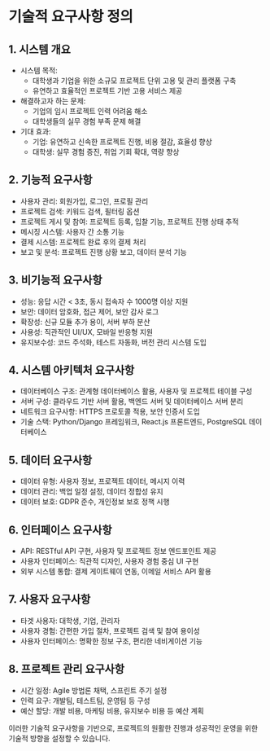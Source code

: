 # 기술적 요구사항 정의

## 1. 시스템 개요
- 시스템 목적: 
    - 대학생과 기업을 위한 소규모 프로젝트 단위 고용 및 관리 플랫폼 구축
    - 유연하고 효율적인 프로젝트 기반 고용 서비스 제공
- 해결하고자 하는 문제: 
    - 기업의 임시 프로젝트 인력 어려움 해소
    - 대학생들의 실무 경험 부족 문제 해결
- 기대 효과:
    - 기업: 유연하고 신속한 프로젝트 진행, 비용 절감, 효율성 향상
    - 대학생: 실무 경험 증진, 취업 기회 확대, 역량 향상

## 2. 기능적 요구사항
- 사용자 관리: 회원가입, 로그인, 프로필 관리
- 프로젝트 검색: 키워드 검색, 필터링 옵션
- 프로젝트 게시 및 참여: 프로젝트 등록, 입찰 기능, 프로젝트 진행 상태 추적
- 메시징 시스템: 사용자 간 소통 기능
- 결제 시스템: 프로젝트 완료 후의 결제 처리
- 보고 및 분석: 프로젝트 진행 상황 보고, 데이터 분석 기능

## 3. 비기능적 요구사항
- 성능: 응답 시간 < 3초, 동시 접속자 수 1000명 이상 지원
- 보안: 데이터 암호화, 접근 제어, 보안 감사 로그
- 확장성: 신규 모듈 추가 용이, 서버 부하 분산
- 사용성: 직관적인 UI/UX, 모바일 반응형 지원
- 유지보수성: 코드 주석화, 테스트 자동화, 버전 관리 시스템 도입

## 4. 시스템 아키텍처 요구사항
- 데이터베이스 구조: 관계형 데이터베이스 활용, 사용자 및 프로젝트 테이블 구성
- 서버 구성: 클라우드 기반 서버 활용, 백엔드 서버 및 데이터베이스 서버 분리
- 네트워크 요구사항: HTTPS 프로토콜 적용, 보안 인증서 도입
- 기술 스택: Python/Django 프레임워크, React.js 프론트엔드, PostgreSQL 데이터베이스

## 5. 데이터 요구사항
- 데이터 유형: 사용자 정보, 프로젝트 데이터, 메시지 이력
- 데이터 관리: 백업 일정 설정, 데이터 정합성 유지
- 데이터 보호: GDPR 준수, 개인정보 보호 정책 시행

## 6. 인터페이스 요구사항
- API: RESTful API 구현, 사용자 및 프로젝트 정보 엔드포인트 제공
- 사용자 인터페이스: 직관적 디자인, 사용자 경험 중심 UI 구현
- 외부 시스템 통합: 결제 게이트웨이 연동, 이메일 서비스 API 활용

## 7. 사용자 요구사항
- 타겟 사용자: 대학생, 기업, 관리자
- 사용자 경험: 간편한 가입 절차, 프로젝트 검색 및 참여 용이성
- 사용자 인터페이스: 명확한 정보 구조, 편리한 네비게이션 기능

## 8. 프로젝트 관리 요구사항
- 시간 일정: Agile 방법론 채택, 스프린트 주기 설정
- 인력 요구: 개발팀, 테스트팀, 운영팀 등 구성
- 예산 할당: 개발 비용, 마케팅 비용, 유지보수 비용 등 예산 계획

이러한 기술적 요구사항을 기반으로, 프로젝트의 원활한 진행과 성공적인 운영을 위한 기술적 방향을 설정할 수 있습니다.